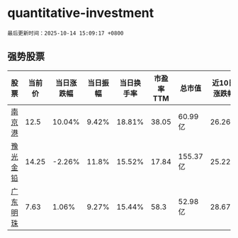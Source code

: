 # quantitative-investment

`最后更新时间：2025-10-14 15:09:17 +0800`

## 强势股票

|股票|当前价|当日涨跌幅|当日振幅|当日换手率|市盈率TTM|总市值|近10日涨跌幅|
|----|----|----|----|----|----|----|----|
|[南京港](https://xueqiu.com/S/SZ002040)|12.5|10.04%|9.42%|18.81%|38.05|60.99亿|26.26%|
|[豫光金铅](https://xueqiu.com/S/SH600531)|14.25|-2.26%|11.8%|15.52%|17.84|155.37亿|25.22%|
|[广东明珠](https://xueqiu.com/S/SH600382)|7.63|1.06%|9.27%|15.44%|58.3|52.98亿|28.67%|
